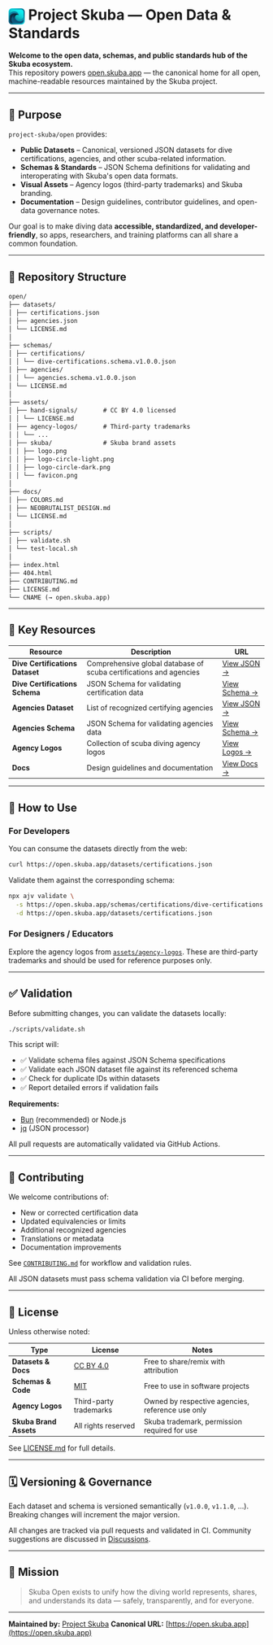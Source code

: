 # <img src="assets/skuba/favicon.png" alt="Skuba" width="32" height="32" align="center" /> Project Skuba — Open Data & Standards

**Welcome to the open data, schemas, and public standards hub of the Skuba ecosystem.**  
This repository powers [open.skuba.app](https://open.skuba.app) — the canonical home for all open, machine-readable resources maintained by the Skuba project.

---

## 🧭 Purpose

`project-skuba/open` provides:

- **Public Datasets** – Canonical, versioned JSON datasets for dive certifications, agencies, and other scuba-related information.
- **Schemas & Standards** – JSON Schema definitions for validating and interoperating with Skuba's open data formats.
- **Visual Assets** – Agency logos (third-party trademarks) and Skuba branding.
- **Documentation** – Design guidelines, contributor guidelines, and open-data governance notes.

Our goal is to make diving data **accessible, standardized, and developer-friendly**, so apps, researchers, and training platforms can all share a common foundation.

---

## 📁 Repository Structure

```
open/
├── datasets/
│ ├── certifications.json
│ ├── agencies.json
│ └── LICENSE.md
│
├── schemas/
│ ├── certifications/
│ │ └── dive-certifications.schema.v1.0.0.json
│ ├── agencies/
│ │ └── agencies.schema.v1.0.0.json
│ └── LICENSE.md
│
├── assets/
│ ├── hand-signals/       # CC BY 4.0 licensed
│ │ └── LICENSE.md
│ ├── agency-logos/       # Third-party trademarks
│ │ └── ...
│ ├── skuba/              # Skuba brand assets
│ │ ├── logo.png
│ │ ├── logo-circle-light.png
│ │ ├── logo-circle-dark.png
│ │ └── favicon.png
│
├── docs/
│ ├── COLORS.md
│ ├── NEOBRUTALIST_DESIGN.md
│ └── LICENSE.md
│
├── scripts/
│ ├── validate.sh
│ └── test-local.sh
│
├── index.html
├── 404.html
├── CONTRIBUTING.md
├── LICENSE.md
└── CNAME (→ open.skuba.app)

```

---

## 🧩 Key Resources

| Resource                        | Description                                                        | URL                                                                                                   |
| ------------------------------- | ------------------------------------------------------------------ | ----------------------------------------------------------------------------------------------------- |
| **Dive Certifications Dataset** | Comprehensive global database of scuba certifications and agencies | [View JSON →](https://open.skuba.app/datasets/certifications.json)                                    |
| **Dive Certifications Schema**  | JSON Schema for validating certification data                      | [View Schema →](https://open.skuba.app/schemas/certifications/dive-certifications.schema.v1.0.0.json) |
| **Agencies Dataset**            | List of recognized certifying agencies                             | [View JSON →](https://open.skuba.app/datasets/agencies.json)                                          |
| **Agencies Schema**             | JSON Schema for validating agencies data                           | [View Schema →](https://open.skuba.app/schemas/agencies/agencies.schema.v1.0.0.json)                  |
| **Agency Logos**                | Collection of scuba diving agency logos                            | [View Logos →](https://open.skuba.app/assets/agency-logos/)                                           |
| **Docs**                        | Design guidelines and documentation                                | [View Docs →](https://open.skuba.app/docs/)                                                           |

---

## 🧠 How to Use

### For Developers

You can consume the datasets directly from the web:

```bash
curl https://open.skuba.app/datasets/certifications.json
```

Validate them against the corresponding schema:

```bash
npx ajv validate \
  -s https://open.skuba.app/schemas/certifications/dive-certifications.schema.v1.0.0.json \
  -d https://open.skuba.app/datasets/certifications.json
```

### For Designers / Educators

Explore the agency logos from [`assets/agency-logos`](https://open.skuba.app/assets/agency-logos/).
These are third-party trademarks and should be used for reference purposes only.

---

## ✅ Validation

Before submitting changes, you can validate the datasets locally:

```bash
./scripts/validate.sh
```

This script will:

- ✅ Validate schema files against JSON Schema specifications
- ✅ Validate each JSON dataset file against its referenced schema
- ✅ Check for duplicate IDs within datasets
- ✅ Report detailed errors if validation fails

**Requirements:**

- [Bun](https://bun.sh) (recommended) or Node.js
- [jq](https://jqlang.github.io/jq/) (JSON processor)

All pull requests are automatically validated via GitHub Actions.

---

## 🤝 Contributing

We welcome contributions of:

- New or corrected certification data
- Updated equivalencies or limits
- Additional recognized agencies
- Translations or metadata
- Documentation improvements

See [`CONTRIBUTING.md`](CONTRIBUTING.md) for workflow and validation rules.

All JSON datasets must pass schema validation via CI before merging.

---

## 🧾 License

Unless otherwise noted:

| Type                   | License                                                   | Notes                                            |
| ---------------------- | --------------------------------------------------------- | ------------------------------------------------ |
| **Datasets & Docs**    | [CC BY 4.0](https://creativecommons.org/licenses/by/4.0/) | Free to share/remix with attribution             |
| **Schemas & Code**     | [MIT](https://opensource.org/licenses/MIT)                | Free to use in software projects                 |
| **Agency Logos**       | Third-party trademarks                                    | Owned by respective agencies, reference use only |
| **Skuba Brand Assets** | All rights reserved                                       | Skuba trademark, permission required for use     |

See [LICENSE.md](LICENSE.md) for full details.

---

## 🗓️ Versioning & Governance

Each dataset and schema is versioned semantically (`v1.0.0`, `v1.1.0`, …).
Breaking changes will increment the major version.

All changes are tracked via pull requests and validated in CI.
Community suggestions are discussed in [Discussions](https://github.com/project-skuba/open/discussions).

---

## 🧭 Mission

> Skuba Open exists to unify how the diving world represents, shares, and understands its data — safely, transparently, and for everyone.

---

**Maintained by:** [Project Skuba](https://github.com/project-skuba)
**Canonical URL:** [https://open.skuba.app](https://open.skuba.app)
